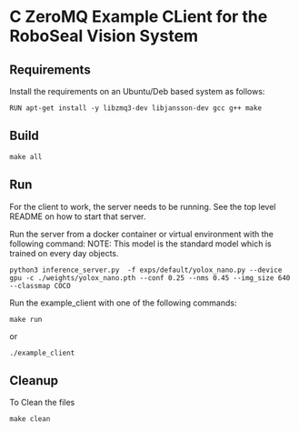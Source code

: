 # C ZeroMQ Example CLient for the RoboSeal Vision System

## Requirements

Install the requirements on an Ubuntu/Deb based system as follows:
```
RUN apt-get install -y libzmq3-dev libjansson-dev gcc g++ make
```

## Build
```
make all
```

## Run

For the client to work, the server needs to be running. 
See the top level README on how to start that server.

Run the server from a docker container or virtual environment with the following command:
NOTE: This model is the standard model which is trained on every day objects.
```
python3 inference_server.py  -f exps/default/yolox_nano.py --device gpu -c ./weights/yolox_nano.pth --conf 0.25 --nms 0.45 --img_size 640 --classmap COCO
```

Run the example_client with one of the following commands:
```
make run
```
or

```
./example_client
```
## Cleanup
To Clean the files
```
make clean
```